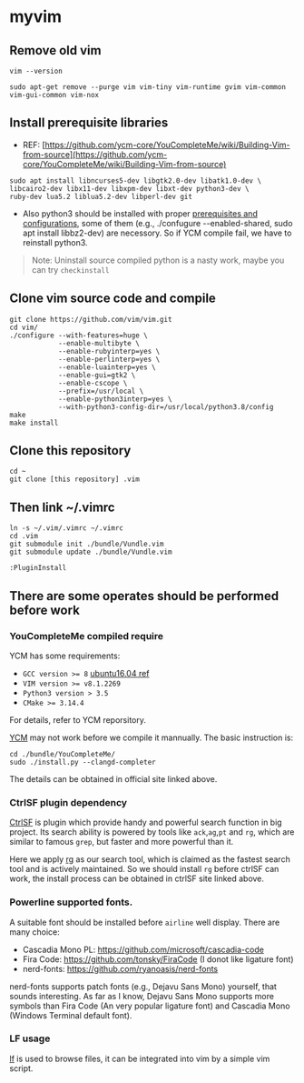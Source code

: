 # myvim

## Remove old vim
```shell
vim --version

sudo apt-get remove --purge vim vim-tiny vim-runtime gvim vim-common vim-gui-common vim-nox
```

## Install prerequisite libraries
* REF: [https://github.com/ycm-core/YouCompleteMe/wiki/Building-Vim-from-source](https://github.com/ycm-core/YouCompleteMe/wiki/Building-Vim-from-source)
```shell
sudo apt install libncurses5-dev libgtk2.0-dev libatk1.0-dev \
libcairo2-dev libx11-dev libxpm-dev libxt-dev python3-dev \
ruby-dev lua5.2 liblua5.2-dev libperl-dev git
```
* Also python3 should be installed with proper [prerequisites and configurations](https://stackoverflow.com/questions/8097161/how-would-i-build-python-myself-from-source-code-on-ubuntu), some of them (e.g., ./confugure --enabled-shared, sudo apt install libbz2-dev) are necessory. So if YCM compile fail, we have to reinstall python3.

> Note: Uninstall source compiled python is a nasty work, maybe you can try `checkinstall`

## Clone vim source code and compile
```shell
git clone https://github.com/vim/vim.git
cd vim/
./configure --with-features=huge \
            --enable-multibyte \
            --enable-rubyinterp=yes \
            --enable-perlinterp=yes \
            --enable-luainterp=yes \
            --enable-gui=gtk2 \
            --enable-cscope \
            --prefix=/usr/local \
            --enable-python3interp=yes \
            --with-python3-config-dir=/usr/local/python3.8/config
make
make install
```

## Clone this repository
```shell
cd ~
git clone [this repository] .vim
```
## Then link ~/.vimrc
```shell
ln -s ~/.vim/.vimrc ~/.vimrc
cd .vim
git submodule init ./bundle/Vundle.vim
git submodule update ./bundle/Vundle.vim

:PluginInstall
```
## There are some operates should be performed before work
### YouCompleteMe compiled require
YCM has some requirements:
* `GCC version >= 8` [ubuntu16.04 ref](https://gist.github.com/jlblancoc/99521194aba975286c80f93e47966dc5)
* `VIM version >= v8.1.2269`
* `Python3 version > 3.5`
* `CMake >= 3.14.4`

For details, refer to YCM reporsitory.

[YCM](https://github.com/ycm-core/YouCompleteMe) may not work before we compile it mannually.
The basic instruction is:
```
cd ./bundle/YouCompleteMe/
sudo ./install.py --clangd-completer
```
The details can be obtained in official site linked above.

### CtrlSF plugin dependency
[CtrlSF](https://github.com/dyng/ctrlsf.vim) is plugin which provide handy and powerful search function in big project. Its search ability is powered by tools like `ack`,`ag`,`pt` and `rg`, which are similar to famous `grep`, but faster and more powerful than it.

Here we apply [rg](https://github.com/BurntSushi/ripgrep) as our search tool, which is claimed as the fastest search tool and is actively maintained.
So we should install `rg` before ctrlSF can work, the install process can be obtained in ctrlSF site linked above.

### Powerline supported fonts.
A suitable font should be installed before `airline` well display. There are many choice:
* Cascadia Mono PL: https://github.com/microsoft/cascadia-code
* Fira Code: https://github.com/tonsky/FiraCode (I donot like ligature font)
* nerd-fonts: https://github.com/ryanoasis/nerd-fonts

nerd-fonts supports patch fonts (e.g., Dejavu Sans Mono) yourself, that sounds interesting. As far as I know, Dejavu Sans Mono supports more symbols than Fira Code (An very popular ligature font) and Cascadia Mono (Windows Terminal default font).

### LF usage
[lf](https://github.com/gokcehan/lf) is used to browse files, it can be integrated into vim by a simple vim script.
